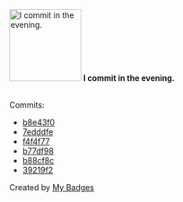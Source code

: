 <img src="https://github.com/my-badges/my-badges/blob/master/src/all-badges/time-of-commit/evening-commits.png?raw=true" alt="I commit in the evening." title="I commit in the evening." width="128">
<strong>I commit in the evening.</strong>
<br><br>

Commits:

- <a href="https://github.com/AfzalSabbir/AfzalSabbir/commit/b8e43f00f72820fd77125fe23961c04280a93171">b8e43f0</a>
- <a href="https://github.com/AfzalSabbir/AfzalSabbir/commit/7edddfe03b21f8f13bada5fbf581623d732cab32">7edddfe</a>
- <a href="https://github.com/AfzalSabbir/AfzalSabbir/commit/f4f4f77ec674b243f992981619ffd51b68e75745">f4f4f77</a>
- <a href="https://github.com/AfzalSabbir/AfzalSabbir/commit/b77df98f8dfeeeb83c44fedff3346045d16ed793">b77df98</a>
- <a href="https://github.com/AfzalSabbir/vue-sfc-vite/commit/b88cf8c168dd6541c42c4488b9cead3d72c05e1f">b88cf8c</a>
- <a href="https://github.com/AfzalSabbir/vue-sfc-vite/commit/39219f2b0dcf2c661b397264594e2a18cfb14aba">39219f2</a>


Created by <a href="https://github.com/my-badges/my-badges">My Badges</a>